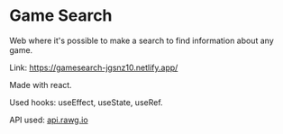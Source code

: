 # Game Search

Web where it's possible to make a search to find information about any game. 

Link: https://gamesearch-jgsnz10.netlify.app/

Made with react.

Used hooks: useEffect, useState, useRef.

API used: [api.rawg.io](https://rawg.io/apidocs)
